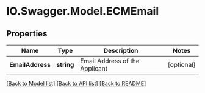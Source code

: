 # IO.Swagger.Model.ECMEmail
## Properties

Name | Type | Description | Notes
------------ | ------------- | ------------- | -------------
**EmailAddress** | **string** | Email Address of the Applicant | [optional] 

[[Back to Model list]](../README.md#documentation-for-models) [[Back to API list]](../README.md#documentation-for-api-endpoints) [[Back to README]](../README.md)

